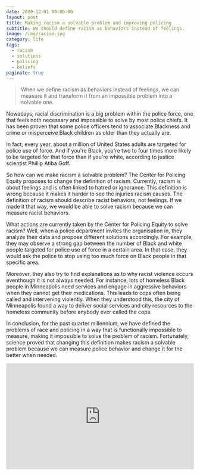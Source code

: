 ```yaml
---
date: 2020-12-01 00:00:00
layout: post
title: Making racism a solvable problem and improving policing 
subtitle: We should define racism as behaviors instead of feelings.
image: /img/racism.jpg
category: life
tags:
  - racism
  - solutions
  - policing
  - beliefs
paginate: true
---
```


> When we define racism as behaviors instead of feelings, we can measure it and transform it from an impossible problem into a solvable one. 

Nowadays, racial discrimination is a big problem within the police force, one that feels noth necessary and impossible to solve by most police chiefs. It has been proven that some police officers tend to associate Blackness and crime or misperceive Black children as older than they actually are. 

In fact, every year, about a million of United States adults are targeted for police use of force. And if you're Black, you're two to four times more likely to be targeted for that force than if you're white, according to justice scientist Phillip Atiba Goff.

So how can we make racism a solvable problem?
The Center for Policing Equity proposes to change the definition of racism. Currently, racism is about feelings and is often linked to hatred or ignorance. This definition is wrong because it makes it harder to see the injuries racism causes. The definition of racism should describe racist behaviors, not feelings. If we made it that way, we would be able to solve racism because we can measure racist behaviors. 

What actions are currently taken by the Center for Policing Equity to solve racism?
Well, when a police department invites the organisation in, they analyze their data and propose different solutions accordingly. For example, they may observe a strong gap between the number of Black and white people targeted for police use of force in a certain area. In that case, they would ask the police to stop using too much force on Black people in that specific area. 

Moreover, they also try to find explanations as to why racist violence occurs eventhough it is not always needed. For instance, lots of homeless Black people in Minneapolis need services and engage in aggressive behaviors when they cannot get their medications. This leads to cops often being called and intervening violently. When they understood this, the city of Minneapolis found a way to deliver social services and city resources to the homeless community before anybody ever called the cops. 

In conclusion, for the past quarter millennium, we have defined the problems of race and policing in a way that is functionally impossible to measure, making it impossible to solve the problem of racism. Fortunately, science proved that changing this definition makes racism a solvable problem because we can measure police behavior and change it for the better when needed.

<div style="max-width:854px"><div style="position:relative;height:0;padding-bottom:56.25%"><iframe src="https://embed.ted.com/talks/dr_phillip_atiba_goff_how_we_can_make_racism_a_solvable_problem_and_improve_policing" width="854" height="480" style="position:absolute;left:0;top:0;width:100%;height:100%" frameborder="0" scrolling="no" allowfullscreen></iframe></div></div>